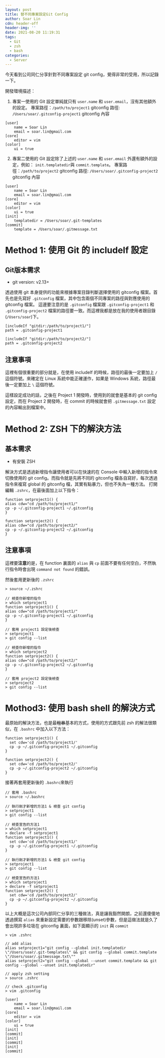```yaml
---
layout: post
title: 替不同專案設定Git Config
author: Soar Lin
cdn: header-off
header-img: ''
date: 2021-08-20 11:19:31
tags:
  - Git
  - zsh
  - bash
categories:
  - Server
---
```


今天看到公司同仁分享針對不同專案設定 git config，覺得非常的受用，所以記錄一下。

開發環境描述：
1. 專案一使用的 Git 設定單純就只有 `user.name` 和 `user.email`，沒有其他額外的設定。
專案路徑：`/path/to/project1`
gitconfig 路徑: `/Users/soar/.gitconfig-project1`
gitconfig 內容
```
[user]
	name = Soar Lin
	email = soar.lin@gmail.com
[core]
	editor = vim
[color]
	ui = true
```

<!-- more -->

2. 專案二使用的 Git 設定除了上述的 `user.name` 和 `user.email` 外還有額外的設定，例如： `init.templatedir`與 `commit.template`。
專案路徑：`/path/to/project2`
gitconfig 路徑: `/Users/soar/.gitconfig-project2`
gitconfig 內容
```
[user]
	name = Soar Lin
	email = soar.lin@gmail.com
[core]
	editor = vim
[color]
	ui = true
[init]
    templatedir = /Users/soar/.git-templates
[commit]
    template = /Users/soar/.gitmessage.txt
```

# Method 1: 使用 Git 的 includeIf 設定

## Git版本需求
* git version: v2.13+

透過使用 git 本身提供的功能來根據專案目錄判斷選擇使用的 gitconfig 檔案。首先也是先寫好 `.gitconfig` 檔案，其中包含兩個不同專案的路徑與對應使用的 gitconfig 檔案。
這邊要注意的是 `.gitconfig` 檔案跟 `.gitconfig-project1` 和 `.gitconfig-project2` 檔案的路徑要一致。而這裡我都是放在我的使用者跟目錄(`/Users/soar`)下。

```
[includeIf "gitdir:/path/to/project1/"]
path = .gitconfig-project1

[includeIf "gitdir:/path/to/project2/"]
path = .gitconfig-project2
```
## 注意事項
這裡有個很重要的部分就是，在使用 includeIf 的時候，路徑的最後一定要加上 `/` 這個符號。來確定在 Linux 系統中能正確運作，如果是 Windows 系統，路徑最後一定要加上 `\` 這個符號。

這樣設定成功的話，之後在 Project 1 開發時，使用到的就會是基本的 git config 設定，而在 Project 2 開發時，在 commit 的時候就會把 `.gitmessage.txt` 設定的內容輸出到檔案中。

# Method 2: ZSH 下的解決方法

## 基本需求
* 有安裝 ZSH

解決方式是透過新增指令讓使用者可以在快速的在 Console 中輸入新增的指令來切換使用的 git config。而指令就是先將不同的 gitconfig 檔各自寫好，每次透過指令來複寫 global 的 gitconfig 檔，其實有點暴力，但也不失為一種方法。
打開編輯 `.zshrc`，在最後面加上以下指令：
```
function setproject1() {
alias cdw="cd /path/to/project1/"
cp -p ~/.gitconfig-project1 ~/.gitconfig
}

function setproject2() {
alias cdw="cd /path/to/project2/"
cp -p ~/.gitconfig-project2 ~/.gitconfig
}
```
## 注意事項
這裡要**注意**的是，在 function 裏面的 `alias` 與 `cp` 前面不要有任何空白，不然執行指令時會出現 `command not found` 的錯誤。

然後套用更新後的 `.zshrc`
```
> source ~/.zshrc

// 檢查你新增的指令
> which setproject1
function setproject1() {
alias cdw="cd /path/to/project1/"
cp -p ~/.gitconfig-project1 ~/.gitconfig
}

// 套用 project1 設定後檢查
> setproject1
> git config --list

// 檢查你新增的指令
> which setproject2
function setproject2() {
alias cdw="cd /path/to/project2/"
cp -p ~/.gitconfig-project2 ~/.gitconfig
}

// 套用 project2 設定後檢查
> setproject2
> git config --list
```

# Mothod3: 使用 bash shell 的解決方式
最原始的解決方法，也是最~~粗暴~~基本的方式，使用的方式跟先前 zsh 的解法很類似，在 `.bashrc` 中加入以下方法：

```
function setproject1() {
  set cdw='cd /path/to/project1/'
  cp -p ~/.gitconfig-project1 ~/.gitconfig
}

function setproject2() {
  set cdw='cd /path/to/project2/'
  cp -p ~/.gitconfig-project2 ~/.gitconfig
}
```
接著再套用更新後的 `.bashrc`來執行
```
// 套用 .bashrc
> source ~/.bashrc

// 執行剛才新增的方法1 & 檢查 git config
> setproject1
> git config --list

// 檢查宣告的方法1
> which setproject1
> declare -f setproject1
function setproject1() {
  set cdw='cd /path/to/project1/'
  cp -p ~/.gitconfig-project1 ~/.gitconfig
}

// 執行剛才新增的方法1 & 檢查 git config
> setproject1
> git config --list

// 檢查宣告的方法1
> which setproject1
> declare -f setproject1
function setproject2() {
  set cdw='cd /path/to/project2/'
  cp -p ~/.gitconfig-project2 ~/.gitconfig
}
```

以上大概是這次公司內部同仁分享的三種做法，真是讓我豁然開朗，之前還傻傻地透過撰寫 `alias` 來重新設定需要的參數跟移除(unset)參數，但是這做法就是久了會出現許多垃圾在 gitconfig 裏面，如下面顯示的 `init` 與 `commit`

```
> vim .zshrc

// add alias
alias setproject1="git config --global init.templatedir \"/Users/soar/.git-templates\" && git config --global commit.template \"/Users/soar/.gitmessage.txt\""
alias setproject2="git config --global --unset commit.template && git config --global --unset init.templatedir"

// apply zsh setting
> source .zshrc

// check .gitconfig
> vim .gitconfig

[user]
	name = Soar Lin
	email = soar.lin@gmail.com
[core]
	editor = vim
[color]
	ui = true
[init]
[commit]
[init]
[commit]
[init]
[commit]
```
